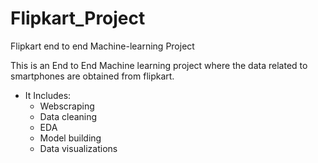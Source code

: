 # Flipkart_Project
Flipkart end to end Machine-learning Project

This is an End to End Machine learning project where the data related to smartphones are obtained from flipkart.
* It Includes:
    * Webscraping
    * Data cleaning
    * EDA
    * Model building
    * Data visualizations
      
